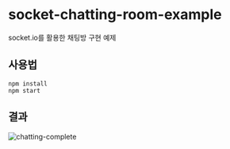 # socket-chatting-room-example
socket.io를 활용한 채팅방 구현 예제

## 사용법

```
npm install
npm start
```

## 결과

![chatting-complete](https://user-images.githubusercontent.com/46101366/101278601-b81c9080-37ff-11eb-9dfa-60ee646373a3.gif)
